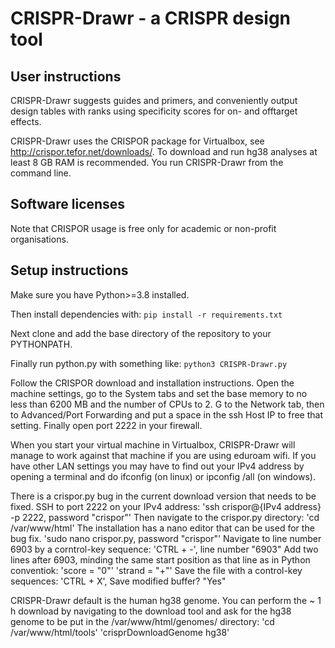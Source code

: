 # CRISPR-Drawr - a CRISPR design tool

## User instructions
CRISPR-Drawr suggests guides and primers, and conveniently output design tables with ranks using specificity scores for on- and offtarget effects.

CRISPR-Drawr uses the CRISPOR package for Virtualbox, see http://crispor.tefor.net/downloads/. To download and run hg38 analyses at least 8 GB RAM is recommended.
You run CRISPR-Drawr from the command line.

## Software licenses
Note that CRISPOR usage is free only for academic or non-profit organisations.
  
## Setup instructions
Make sure you have Python>=3.8 installed. 

Then install dependencies with:
`pip install -r requirements.txt`

Next clone and add the base directory of the repository to your PYTHONPATH.

Finally run python.py with something like:
`python3 CRISPR-Drawr.py`
  
Follow the CRISPOR download and installation instructions. Open the machine settings, go to the System tabs and set the base memory to no less than 6200 MB and the number of CPUs to 2. G to the Network tab, then to Advanced/Port Forwarding and put a space in the ssh Host IP to free that setting. Finally open port 2222 in your firewall.

When you start your virtual machine in Virtualbox, CRISPR-Drawr will manage to work against that machine if you are using eduroam wifi. If you have other LAN settings you may have to find out your IPv4 address by opening a terminal and do ifconfig (on linux) or ipconfig /all (on windows).

There is a crispor.py bug in the current download version that needs to be fixed. SSH to port 2222 on your IPv4 address: 
'ssh crispor@{IPv4 address} -p 2222, password "crispor"'
Then navigate to the crispor.py directory:
'cd /var/www/html'
The installation has a nano editor that can be used for the bug fix.
'sudo nano crispor.py, password "crispor"'
Navigate to line number 6903 by a corntrol-key sequence:
'CTRL + -', line number "6903"
Add two lines after 6903, minding the same start position as that line as in Python conventiok:
'score = "0"'
'strand = "+"'
Save the file with a control-key sequences:
'CTRL + X', Save modified buffer? "Yes"

CRISPR-Drawr default is the human hg38 genome. You can perform the ~ 1 h download by navigating to the download tool and ask for the hg38 genome to be put in the /var/www/html/genomes/ directory:
'cd /var/www/html/tools'
'crisprDownloadGenome hg38'
